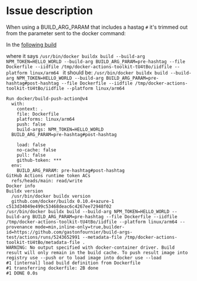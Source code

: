 # Issue description

When using a BUILD_ARG_PARAM that includes a hastag `#` it's trimmed out from the parameter sent to the docker command:

In the [following build](https://github.com/gastonfournier/build-args-test/actions/runs/5243652991/jobs/9468613641)

where it says
`/usr/bin/docker buildx build --build-arg NPM_TOKEN=HELLO_WORLD --build-arg BUILD_ARG_PARAM=pre-hashtag --file Dockerfile --iidfile /tmp/docker-actions-toolkit-tU4tBo/iidfile --platform linux/arm64 `
it should be:
`/usr/bin/docker buildx build --build-arg NPM_TOKEN=HELLO_WORLD --build-arg BUILD_ARG_PARAM=pre-hashtag#post-hashtag --file Dockerfile --iidfile /tmp/docker-actions-toolkit-tU4tBo/iidfile --platform linux/arm64 `

```
Run docker/build-push-action@v4
  with:
    context: .
    file: Dockerfile
    platforms: linux/arm64
    push: false
    build-args: NPM_TOKEN=HELLO_WORLD
  BUILD_ARG_PARAM=pre-hashtag#post-hashtag

    load: false
    no-cache: false
    pull: false
    github-token: ***
  env:
    BUILD_ARG_PARAM: pre-hashtag#post-hashtag
GitHub Actions runtime token ACs
  refs/heads/main: read/write
Docker info
Buildx version
  /usr/bin/docker buildx version
  github.com/docker/buildx 0.10.4+azure-1 c513d34049e499c53468deac6c4267ee72948f02
/usr/bin/docker buildx build --build-arg NPM_TOKEN=HELLO_WORLD --build-arg BUILD_ARG_PARAM=pre-hashtag --file Dockerfile --iidfile /tmp/docker-actions-toolkit-tU4tBo/iidfile --platform linux/arm64 --provenance mode=min,inline-only=true,builder-id=https://github.com/gastonfournier/build-args-test/actions/runs/5243652991 --metadata-file /tmp/docker-actions-toolkit-tU4tBo/metadata-file .
WARNING: No output specified with docker-container driver. Build result will only remain in the build cache. To push result image into registry use --push or to load image into docker use --load
#1 [internal] load build definition from Dockerfile
#1 transferring dockerfile: 2B done
#1 DONE 0.0s
```
